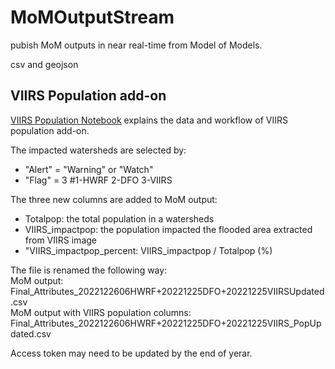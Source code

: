 # MoMOutputStream
pubish MoM outputs in near real-time from Model of Models.

csv and geojson

## VIIRS Population add-on
[VIIRS Population Notebook](https://github.com/Global-Flood-Assessment/ModelOfModels/blob/master/VIIRS+MOM/VIIRS_Pop_Example.ipynb) explains the data and workflow of VIIRS population add-on.

The impacted watersheds are selected by:  
* "Alert" = "Warning" or "Watch"
* "Flag" = 3   #1-HWRF 2-DFO 3-VIIRS

The three new columns are added to MoM output:   
 - Totalpop: the total population in a watersheds
 - VIIRS_impactpop: the population impacted the flooded area extracted from VIIRS image
 - "VIIRS_impactpop_percent: VIIRS_impactpop / Totalpop (%)

The file is renamed the following way:  
MoM output:   
Final_Attributes_2022122606HWRF+20221225DFO+20221225VIIRSUpdated.csv  
MoM output with VIIRS population columns:  
Final_Attributes_2022122606HWRF+20221225DFO+20221225VIIRS_PopUpdated.csv  

Access token may need to be updated by the end of yerar.  
